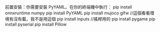 前置安裝：你需要安裝 PyYAML。在你的終端機中執行：
pip install onnxruntime numpy
pip install PyYAML
pip install mujoco glfw //這個看看環境有沒有載，我不是用這個
pip install inputs //搖桿用的
pip install pygame
pip install pyserial
pip install Pillow